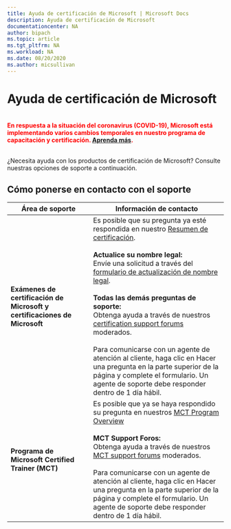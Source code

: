 ```yaml
---
title: Ayuda de certificación de Microsoft | Microsoft Docs
description: Ayuda de certificación de Microsoft
documentationcenter: NA
author: bipach
ms.topic: article
ms.tgt_pltfrm: NA
ms.workload: NA
ms.date: 08/20/2020
ms.author: micsullivan
---
```

# Ayuda de certificación de Microsoft

<div style='color&#58; red;'><strong><font color="red"><br/>En respuesta a la situación del coronavirus (COVID-19), Microsoft está implementando varios cambios temporales en nuestro programa de capacitación y certificación. <a href='/learn/certifications/posts/an-important-update-on-microsoft-training-and-certification'>Aprenda más</a>.</font></strong><br/><br/></div>

¿Necesita ayuda con los productos de certificación de Microsoft? Consulte nuestras opciones de soporte a continuación.

## Cómo ponerse en contacto con el soporte

| Área de soporte | Información de contacto |
| ------------- | --- |
| **Exámenes de certificación de Microsoft y certificaciones de Microsoft** | Es posible que su pregunta ya esté respondida en nuestro [Resumen de certificación](/learn/certifications/). <br/><br/>  **Actualice su nombre legal:** <br/>Envíe una solicitud a través del [formulario de actualización de nombre legal](https://aka.ms/MSCertificationLegalNamechange).<br/><br/>  **Todas las demás preguntas de soporte:** <br/>Obtenga ayuda a través de nuestros [certification support forums](https://aka.ms/MCPForum) moderados.<br/><br/> Para comunicarse con un agente de atención al cliente, haga clic en Hacer una pregunta en la parte superior de la página y complete el formulario.  Un agente de soporte debe responder dentro de 1 día hábil. |
| **Programa de Microsoft Certified Trainer (MCT)** | Es posible que ya se haya respondido su pregunta en nuestros [MCT Program Overview](/learn/certifications/mct-certification)<br/><br/>  **MCT Support Foros:** <br/>Obtenga ayuda a través de nuestros [MCT support forums](https://aka.ms/MCTForum) moderados.<br/><br/>Para comunicarse con un agente de atención al cliente, haga clic en Hacer una pregunta en la parte superior de la página y complete el formulario.  Un agente de soporte debe responder dentro de 1 día hábil. |